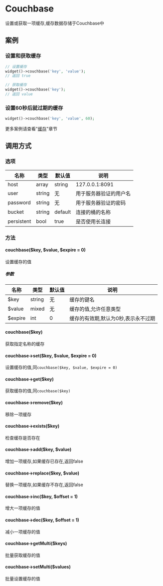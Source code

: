 Couchbase
=========

设置或获取一项缓存,缓存数据存储于Couchbase中

案例
----

### 设置和获取缓存
```php
// 设置缓存
widget()->couchbase('key', 'value');
// 返回 true

// 获取缓存
widget()->couchbase('key');
// 返回 value
```

### 设置60秒后就过期的缓存
```php
widget()->couchbase('key', 'value', 60);
```

更多案例请查看"[缓存](../book/cache.md)"章节

调用方式
-------

### 选项

| 名称       | 类型         | 默认值         | 说明                                                    |
|------------|--------------|----------------|---------------------------------------------------------|
| host       | array|string | 127.0.0.1:8091 | Couchbase所在的服务器名称,端口为可选,默认端口是`8091`   |
| user       | string       | 无             | 用于服务器验证的用户名                                  |
| password   | string       | 无             | 用于服务器验证的密码                                    |
| bucket     | string       | default        | 连接的桶的名称                                          |
| persistent | bool         | true           | 是否使用长连接                                          |

### 方法

#### couchbase($key, $value, $expire = 0)
设置缓存的值

##### 参数

| 名称      | 类型      | 默认值    | 说明                                  |
|-----------|-----------|-----------|---------------------------------------|
| $key      | string    | 无        | 缓存的键名                            |
| $value    | mixed     | 无        | 缓存的值,允许任意类型                 |
| $expire   | int       | 0         | 缓存的有效期,默认为0秒,表示永不过期   |

#### couchbase($key)
获取指定名称的缓存

#### couchbase->set($key, $value, $expire = 0)
设置缓存的值,同`couchbase($key, $value, $expire = 0)`

#### couchbase->get($key)
获取缓存的值,同`couchbase($key)`

#### couchbase->remove($key)
移除一项缓存

#### couchbase->exists($key)
检查缓存是否存在

#### couchbase->add($key, $value)
增加一项缓存,如果缓存已存在,返回false

#### couchbase->replace($key, $value)
替换一项缓存,如果缓存不存在,返回false

#### couchbase->inc($key, $offset = 1)
增大一项缓存的值

#### couchbase->dec($key, $offset = 1)
减小一项缓存的值

#### couchbase->getMulti($keys)
批量获取缓存的值

#### couchbase->setMulti($values)
批量设置缓存的值
